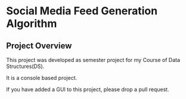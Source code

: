
# Social Media Feed Generation Algorithm

## Project Overview

This project was developed as semester project for my Course of Data Structures(DS).

It is a console based project. 

If you have added a GUI to this project, please drop a pull request.

